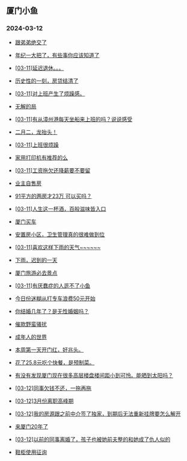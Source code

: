 ## 厦门小鱼 
### 2024-03-12

+ [跟弟弟绝交了](http://bbs.xmfish.com/read-htm-tid-18158683.html)

+ [年纪一大把了，有些事你应该知道了](http://bbs.xmfish.com/read-htm-tid-18158768.html)

+ [[03-11]延迟退休。。。](http://bbs.xmfish.com/read-htm-tid-18158804.html)

+ [历史性的一刻，房贷结清了](http://bbs.xmfish.com/read-htm-tid-18158902.html)

+ [[03-11]对上班产生了烦躁感。](http://bbs.xmfish.com/read-htm-tid-18158738.html)

+ [无解的局](http://bbs.xmfish.com/read-htm-tid-18158688.html)

+ [[03-11]有从漳州港每天坐船来上班的吗？说说感受](http://bbs.xmfish.com/read-htm-tid-18158779.html)

+ [二月二，龙抬头！](http://bbs.xmfish.com/read-htm-tid-18158694.html)

+ [[03-11]上班很烦躁](http://bbs.xmfish.com/read-htm-tid-18158747.html)

+ [家用打印机有推荐的么](http://bbs.xmfish.com/read-htm-tid-18158736.html)

+ [[03-11]工资拖欠还降薪要不要留](http://bbs.xmfish.com/read-htm-tid-18158899.html)

+ [业主自售房](http://bbs.xmfish.com/read-htm-tid-18158704.html)

+ [91平方的两房才23万 可以买吗？](http://bbs.xmfish.com/read-htm-tid-18159042.html)

+ [[03-11]人生这一杯酒，百般滋味皆入口](http://bbs.xmfish.com/read-htm-tid-18158806.html)

+ [厦门买车](http://bbs.xmfish.com/read-htm-tid-18158945.html)

+ [安置房小区，卫生管理真的很难做到位](http://bbs.xmfish.com/read-htm-tid-18159044.html)

+ [[03-11]喜欢这样下雨的天气~~~~~~](http://bbs.xmfish.com/read-htm-tid-18158959.html)

+ [下雨，迟到的一天](http://bbs.xmfish.com/read-htm-tid-18158802.html)

+ [厦门旅游必去景点](http://bbs.xmfish.com/read-htm-tid-18158952.html)

+ [[03-11]有厌蠢症的人逛不了小鱼](http://bbs.xmfish.com/read-htm-tid-18159050.html)

+ [今日份迷糊从打专车浪费50元开始](http://bbs.xmfish.com/read-htm-tid-18159033.html)

+ [你结婚几年了？是无性婚姻吗？](http://bbs.xmfish.com/read-htm-tid-18159003.html)

+ [催款野蛮骚扰](http://bbs.xmfish.com/read-htm-tid-18159094.html)

+ [成年人的世界](http://bbs.xmfish.com/read-htm-tid-18159257.html)

+ [本周第一天开门红，好兆头。](http://bbs.xmfish.com/read-htm-tid-18158998.html)

+ [花了25.8元吃个快餐，是预制菜。](http://bbs.xmfish.com/read-htm-tid-18159130.html)

+ [有没有发现厦门现在很多高层楼盘楼间距小到可怜。能晒到太阳吗？](http://bbs.xmfish.com/read-htm-tid-18159308.html)

+ [[03-12]同事欠钱不还，一拖再拖](http://bbs.xmfish.com/read-htm-tid-18159322.html)

+ [[03-12]3月份离职高峰期](http://bbs.xmfish.com/read-htm-tid-18159392.html)

+ [[03-12]我的房源跟之前中介签了独家，到期后无法重新挂牌要怎么解开](http://bbs.xmfish.com/read-htm-tid-18159329.html)

+ [来厦门20年了](http://bbs.xmfish.com/read-htm-tid-18159225.html)

+ [[03-12]以前的同事离婚了，孩子也被她前夫整的和她成了仇人似的](http://bbs.xmfish.com/read-htm-tid-18159433.html)

+ [鞋柜使用征询](http://bbs.xmfish.com/read-htm-tid-18159261.html)

